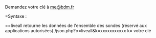 Demandez votre clé à me@bdm.fr

=Syntaxe :

==liveall
retourne les données de l'ensemble des sondes (réservé aux applications autorisées)
/json.php?o=liveall&k=xxxxxxxxxxx
k= votre clé

 
